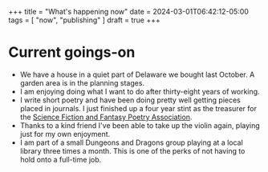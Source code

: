 +++
title = "What's happening now"
date = 2024-03-01T06:42:12-05:00
tags = [
    "now",
    "publishing"
]
draft = true
+++

# Current goings-on

* We have a house in a quiet part of Delaware we bought last October. 
A garden area is in the planning stages.
* I am enjoying doing what I want to do after thirty-eight years of working.
* I write short poetry and have been doing pretty well getting pieces placed in journals.
I just finished up a four year stint as the treasurer for the [Science Fiction and Fantasy Poetry Association](https://sfpoetry.com).
* Thanks to a kind friend I've been able to take up the violin again, playing just for my own enjoyment.
* I am part of a small Dungeons and Dragons group playing at a local library three times a month.
This is one of the perks of not having to hold onto a full-time job.